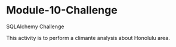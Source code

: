# Module-10-Challenge
SQLAlchemy Challenge

This activity is to perform a climante analysis about Honolulu area.
